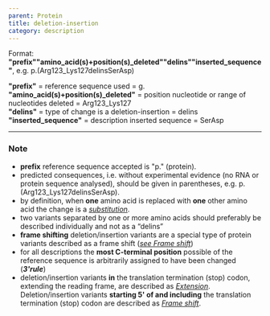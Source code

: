 ```yaml
---
parent: Protein
title: deletion-insertion
category: description
---
```


Format:   **"prefix""amino_acid(s)+position(s)\_deleted""delins""inserted\_sequence"**,  e.g. p.(Arg123\_Lys127delinsSerAsp)

**"prefix"**  =  reference sequence used  =  g.<br>
**"amino\_acid(s)+position(s)\_deleted"**  =  position nucleotide or range of nucleotides deleted  =  Arg123\_Lys127<br>
**"delins"**  =  type of change is a deletion-insertion  =  delins<br>
**"inserted_sequence"**  =  description inserted sequence  =  SerAsp<br>

---

### Note

*	**prefix** reference sequence accepted is "p." (protein).
*	predicted consequences, i.e. without experimental evidence (no RNA or protein sequence analysed), should be given in parentheses, e.g. p.(Arg123\_Lys127delinsSerAsp).
*	by definition, when **one** amino acid is replaced with **one** other amino acid the change is a [_substitution_](/recommendations/protein/variant/substitution/).
*	two variants separated by one or more amino acids should preferably be described individually and not as a “delins”
*	**frame shifting** deletion/insertion variants are a special type of protein variants described as a frame shift ([_see Frame shift_](/recommendations/protein/variant/frameshift/))
*	for all descriptions the **most C-terminal position** possible of the reference sequence is arbitrarily assigned to have been changed (_**3'rule**_)
*	deletion/insertion variants **in** the translation termination (stop) codon, extending the reading frame, are described as [_Extension_](/recommendations/protein/variant/extension). Deletion/insertion variants **starting 5' of and including** the translation termination (stop) codon are described as [_Frame shift_](/recommendations/protein/variant/frameshift).
